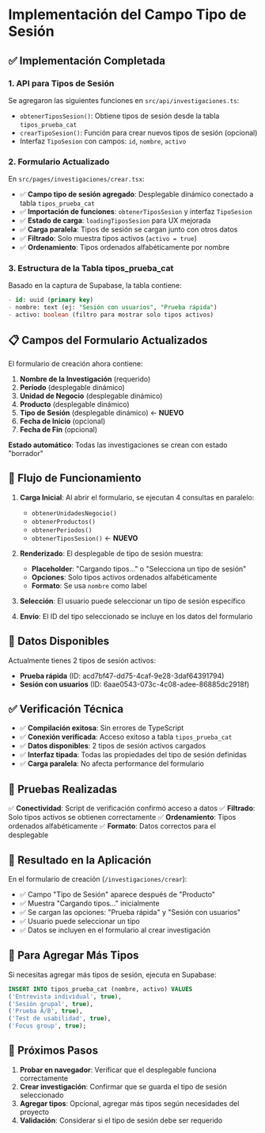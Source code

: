 # Implementación del Campo Tipo de Sesión

## ✅ Implementación Completada

### 1. **API para Tipos de Sesión**
Se agregaron las siguientes funciones en `src/api/investigaciones.ts`:

- `obtenerTiposSesion()`: Obtiene tipos de sesión desde la tabla `tipos_prueba_cat`
- `crearTipoSesion()`: Función para crear nuevos tipos de sesión (opcional)
- Interfaz `TipoSesion` con campos: `id`, `nombre`, `activo`

### 2. **Formulario Actualizado**
En `src/pages/investigaciones/crear.tsx`:

- ✅ **Campo tipo de sesión agregado**: Desplegable dinámico conectado a tabla `tipos_prueba_cat`
- ✅ **Importación de funciones**: `obtenerTiposSesion` y interfaz `TipoSesion`
- ✅ **Estado de carga**: `loadingTiposSesion` para UX mejorada
- ✅ **Carga paralela**: Tipos de sesión se cargan junto con otros datos
- ✅ **Filtrado**: Solo muestra tipos activos (`activo = true`)
- ✅ **Ordenamiento**: Tipos ordenados alfabéticamente por nombre

### 3. **Estructura de la Tabla tipos_prueba_cat**
Basado en la captura de Supabase, la tabla contiene:

```sql
- id: uuid (primary key)
- nombre: text (ej: "Sesión con usuarios", "Prueba rápida")
- activo: boolean (filtro para mostrar solo tipos activos)
```

## 📋 Campos del Formulario Actualizados

El formulario de creación ahora contiene:

1. **Nombre de la Investigación** (requerido)
2. **Período** (desplegable dinámico)
3. **Unidad de Negocio** (desplegable dinámico)
4. **Producto** (desplegable dinámico)
5. **Tipo de Sesión** (desplegable dinámico) ← **NUEVO**
6. **Fecha de Inicio** (opcional)
7. **Fecha de Fin** (opcional)

**Estado automático**: Todas las investigaciones se crean con estado "borrador"

## 🔄 Flujo de Funcionamiento

1. **Carga Inicial**: Al abrir el formulario, se ejecutan 4 consultas en paralelo:
   - `obtenerUnidadesNegocio()`
   - `obtenerProductos()`
   - `obtenerPeriodos()`
   - `obtenerTiposSesion()` ← **NUEVO**

2. **Renderizado**: El desplegable de tipo de sesión muestra:
   - **Placeholder**: "Cargando tipos..." o "Selecciona un tipo de sesión"
   - **Opciones**: Solo tipos activos ordenados alfabéticamente
   - **Formato**: Se usa `nombre` como label

3. **Selección**: El usuario puede seleccionar un tipo de sesión específico
4. **Envío**: El ID del tipo seleccionado se incluye en los datos del formulario

## 🎨 Datos Disponibles

Actualmente tienes 2 tipos de sesión activos:

- **Prueba rápida** (ID: acd7bf47-dd75-4caf-9e28-3daf64391794)
- **Sesión con usuarios** (ID: 6aae0543-073c-4c08-adee-86885dc2918f)

## ✅ Verificación Técnica

- ✅ **Compilación exitosa**: Sin errores de TypeScript
- ✅ **Conexión verificada**: Acceso exitoso a tabla `tipos_prueba_cat`
- ✅ **Datos disponibles**: 2 tipos de sesión activos cargados
- ✅ **Interfaz tipada**: Todas las propiedades del tipo de sesión definidas
- ✅ **Carga paralela**: No afecta performance del formulario

## 🧪 Pruebas Realizadas

✅ **Conectividad**: Script de verificación confirmó acceso a datos
✅ **Filtrado**: Solo tipos activos se obtienen correctamente
✅ **Ordenamiento**: Tipos ordenados alfabéticamente
✅ **Formato**: Datos correctos para el desplegable

## 🎯 Resultado en la Aplicación

En el formulario de creación (`/investigaciones/crear`):

- ✅ Campo "Tipo de Sesión" aparece después de "Producto"
- ✅ Muestra "Cargando tipos..." inicialmente
- ✅ Se cargan las opciones: "Prueba rápida" y "Sesión con usuarios"
- ✅ Usuario puede seleccionar un tipo
- ✅ Datos se incluyen en el formulario al crear investigación

## 📝 Para Agregar Más Tipos

Si necesitas agregar más tipos de sesión, ejecuta en Supabase:

```sql
INSERT INTO tipos_prueba_cat (nombre, activo) VALUES
('Entrevista individual', true),
('Sesión grupal', true),
('Prueba A/B', true),
('Test de usabilidad', true),
('Focus group', true);
```

## 🔮 Próximos Pasos

1. **Probar en navegador**: Verificar que el desplegable funciona correctamente
2. **Crear investigación**: Confirmar que se guarda el tipo de sesión seleccionado
3. **Agregar tipos**: Opcional, agregar más tipos según necesidades del proyecto
4. **Validación**: Considerar si el tipo de sesión debe ser requerido 